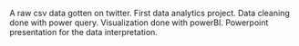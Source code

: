 A raw csv data gotten on twitter. First data analytics project.
Data cleaning done with power query.
Visualization done with powerBI.
Powerpoint presentation for the data interpretation.
